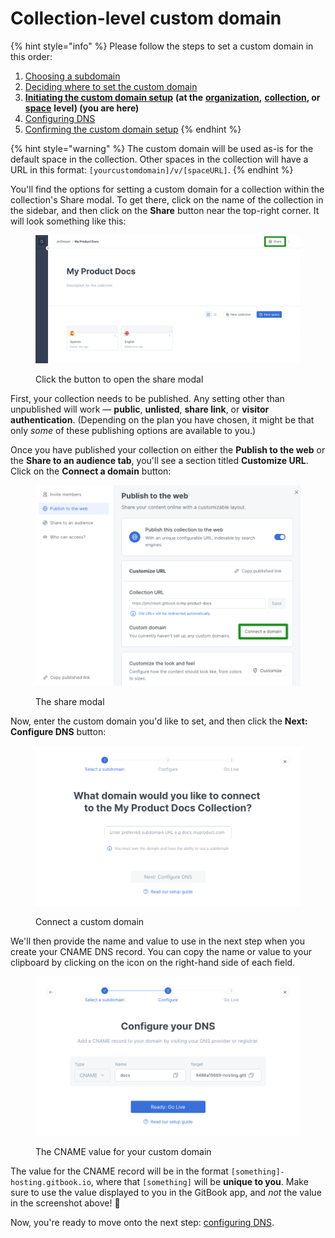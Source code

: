 # Collection-level custom domain

{% hint style="info" %}
Please follow the steps to set a custom domain in this order:

1. [Choosing a subdomain](../choose.md)
2. [Deciding where to set the custom domain](../location.md)
3. [**Initiating the custom domain setup**](./) **(at the** [**organization**](organization-level-custom-domain.md)**,** [**collection**](collection-level-custom-domain.md)**, or** [**space**](space-level-custom-domain.md) **level) (you are here)**
4. [Configuring DNS](../configure-dns.md)
5. [Confirming the custom domain setup](../finalize.md)
{% endhint %}

{% hint style="warning" %}
The custom domain will be used as-is for the default space in the collection. Other spaces in the collection will have a URL in this format: `[yourcustomdomain]/v/[spaceURL]`.
{% endhint %}

You'll find the options for setting a custom domain for a collection within the collection's Share modal. To get there, click on the name of the collection in the sidebar, and then click on the **Share** button near the top-right corner. It will look something like this:

<figure><img src="../../../.gitbook/assets/collection-share.png" alt=""><figcaption><p>Click the button to open the share modal</p></figcaption></figure>

First, your collection needs to be published. Any setting other than unpublished will work — **public**, **unlisted**, **share link**, or **visitor authentication**. (Depending on the plan you have chosen, it might be that only _some_ of these publishing options are available to you.)

Once you have published your collection on either the **Publish to the web** or the **Share to an audience tab**, you'll see a section titled **Customize URL**. Click on the **Connect a domain** button:

<figure><img src="../../../.gitbook/assets/connect-a-domain (1).png" alt=""><figcaption><p>The share modal</p></figcaption></figure>

Now, enter the custom domain you'd like to set, and then click the **Next: Configure DNS** button:

<figure><img src="../../../.gitbook/assets/collection-enter-domain.png" alt=""><figcaption><p>Connect a custom domain</p></figcaption></figure>

We'll then provide the name and value to use in the next step when you create your CNAME DNS record. You can copy the name or value to your clipboard by clicking on the icon on the right-hand side of each field.

<figure><img src="../../../.gitbook/assets/configure-dns.png" alt=""><figcaption><p>The CNAME value for your custom domain</p></figcaption></figure>

The value for the CNAME record will be in the format `[something]-hosting.gitbook.io`, where that `[something]` will be **unique to you**. Make sure to use the value displayed to you in the GitBook app, and _not_ the value in the screenshot above! 🙂

Now, you're ready to move onto the next step: [configuring DNS](../configure-dns.md).
